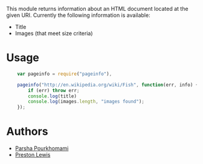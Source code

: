 This module returns information about an HTML document located at the
given URI. Currently the following information is available:

 * Title
 * Images (that meet size criteria)

# Usage

```js
	var pageinfo = require("pageinfo"),

	pageinfo("http://en.wikipedia.org/wiki/Fish", function(err, info) {
		if (err) throw err;
		console.log(title)
		console.log(images.length, "images found");
	});
```

# Authors

 * [Parsha Pourkhomami](https://github.com/parshap)
 * [Preston Lewis](https://github.com/hosemagi)
